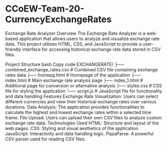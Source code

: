 # CCoEW-Team-20-CurrencyExchangeRates
Exchange Rate Analyzer
Overview
The Exchange Rate Analyzer is a web-based application that allows users to analyze and visualize exchange rate data. This project utilizes HTML, CSS, and JavaScript to provide a user-friendly interface for accessing historical exchange rate data stored in CSV files.









Project Structure
bash
Copy code
EXCHANGERATE/
├── combined_exchange_rates.csv         # Combined CSV file containing exchange rates data
├── homepg.html                         # Homepage of the application
├── index.html                          # Main exchange rate analysis page
├── index_1.html                        # Additional page for conversion or alternative analysis
├── styles.css                          # CSS file for styling the application
└── script.js                           # JavaScript file for functionality and data handling
Features
Exchange Rate Visualization: Users can select different currencies and view their historical exchange rates over various durations.
Data Analysis: The application provides functionalities to calculate the highest and lowest exchange rates within a selected time frame.
File Upload: Users can upload their own CSV files to analyze custom exchange rate data.
Technologies Used
HTML: Structure and layout of the web pages.
CSS: Styling and visual aesthetics of the application.
JavaScript: Interactivity and data handling logic.
PapaParse: A powerful CSV parser used for reading CSV files.

